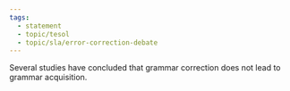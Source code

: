 ```yaml
---
tags:
  - statement
  - topic/tesol
  - topic/sla/error-correction-debate
---
```

Several studies have concluded that grammar correction does not lead to grammar acquisition.
